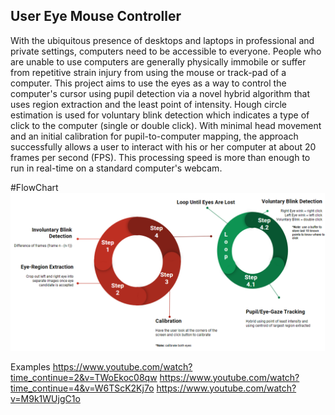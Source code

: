 ## User Eye Mouse Controller
With the ubiquitous presence of desktops and laptops in professional and private settings, computers need to be accessible to everyone.  People who are unable to use computers are generally physically immobile or suffer from repetitive strain injury from using the mouse or track-pad of a computer.  This project aims to use the eyes as a way to control the computer's cursor using pupil detection via a novel hybrid algorithm that uses region extraction and the least point of intensity.  Hough circle estimation is used for voluntary blink detection which indicates a type of click to the computer (single or double click).  With minimal head movement and an initial calibration for pupil-to-computer mapping, the approach successfully allows a user to interact with his or her computer at about 20 frames per second (FPS).  This processing speed is more than enough to run in real-time on a standard computer's webcam.    

#FlowChart
![AltText](Misc/flowchart.png)

Examples
https://www.youtube.com/watch?time_continue=2&v=TWoEkoc08qw
https://www.youtube.com/watch?time_continue=4&v=W6TScK2Kj7o
https://www.youtube.com/watch?v=M9k1WUjgC1o
